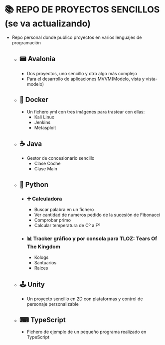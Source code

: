 # 📚 REPO DE PROYECTOS SENCILLOS (se va actualizando) #
- Repo personal donde publico proyectos en varios lenguajes de programación
  
  - ## 📟 Avalonia ##
    - Dos proyectos, uno sencillo y otro algo más complejo
    - Para el desarrollo de aplicaciones MVVM(Modelo, vista y vista-modelo)
      
  - ## 🐳 Docker ##
    - Un fichero yml con tres imágenes para trastear con ellas:
      - Kali Linux
      - Jenkins
      - Metasploit
        
  - ## ☕ Java ##
    - Gestor de concesionario sencillo 
        - Clase Coche
        - Clase Main
          
  - ## 🐍 Python ##
    - ### ➕ Calculadora ###
        - Buscar palabra en un fichero
        - Ver cantidad de numeros pedido de la sucesión de Fibonacci
        - Comprobar primo
        - Calcular temperatura de Cº a Fº
          
    - ### 📊 Tracker gráfico y por consola para TLOZ: Tears Of The Kingdom ###
        - Kologs
        - Santuarios
        - Raices
          
  - ## 🕹 Unity ##
    - Un proyecto sencillo en 2D con plataformas y control de   personaje personalizable
  
  - ## ⌨ TypeScript ##
    - Fichero de ejemplo de un pequeño programa realizado en TypeScript

